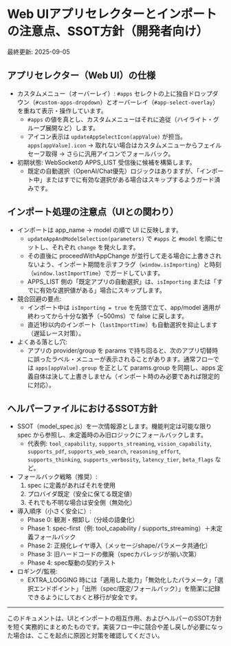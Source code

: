 # Web UIアプリセレクターとインポートの注意点、SSOT方針（開発者向け）

最終更新: 2025-09-05

## アプリセレクター（Web UI）の仕様
- カスタムメニュー（オーバーレイ）: `#apps` セレクトの上に独自ドロップダウン（`#custom-apps-dropdown`）とオーバーレイ（`#app-select-overlay`）を重ねて表示・操作しています。
  - `#apps` の値を真とし、カスタムメニューはそれに追従（ハイライト・グループ展開など）します。
  - アイコン表示は `updateAppSelectIcon(appValue)` が担当。`apps[appValue].icon` → 取れない場合はカスタムメニューからフェイルセーフ取得 → さらに汎用アイコンでフォールバック。
- 初期状態: WebSocketの APPS_LIST 受信後に候補を構築します。
  - 既定の自動選択（OpenAI/Chat優先）ロジックはありますが、「インポート中」またはすでに有効な選択がある場合はスキップするようガード済みです。

## インポート処理の注意点（UIとの関わり）
- インポートは app_name → model の順で UI に反映します。
  - `updateAppAndModelSelection(parameters)` で `#apps` と `#model` を順にセットし、それぞれ `change` を発火します。
  - その直後に proceedWithAppChange が並行して走る場合に上書きされないよう、インポート期間を示すフラグ（`window.isImporting`）と時刻（`window.lastImportTime`）でガードしています。
  - APPS_LIST 側の「既定アプリの自動選択」は、`isImporting` または「すでに有効な選択値がある」場合にスキップします。
- 競合回避の要点:
  - インポート中は `isImporting = true` を先頭で立て、app/model 適用が終わってから十分な猶予（~500ms）で false に戻します。
  - 直近1秒以内のインポート（`lastImportTime`）も自動選択を抑止します（遅延レース対策）。
- よくある落とし穴:
  - アプリの provider/group を params で持ち回ると、次のアプリ切替時に誤ったラベル・メニューが表示されることがあります。通常フローでは `apps[appValue].group` を正として params.group を同期し、apps 定義自体は決して上書きしません（インポート時のみ必要であれば限定的に対応）。

## ヘルパーファイルにおけるSSOT方針
- SSOT（model_spec.js）を一次情報源とします。機能判定は可能な限り spec から参照し、未定義時のみ旧ロジックにフォールバックします。
  - 代表例: `tool_capability`, `supports_streaming`, `vision_capability`, `supports_pdf`, `supports_web_search`, `reasoning_effort`, `supports_thinking`, `supports_verbosity`, `latency_tier`, `beta_flags` など。
- フォールバック戦略（推奨）:
  1) spec に定義があればそれを使用
  2) プロバイダ既定（安全に保てる既定値）
  3) それでも不明な場合は安全側（無効化）
- 導入順序（小さく安全に）:
  - Phase 0: 観測・棚卸し（分岐の語彙化）
  - Phase 1: spec-first（例: tool_capability / supports_streaming）＋未定義フォールバック
  - Phase 2: 正規化レイヤ導入（メッセージshape/パラメータ共通化）
  - Phase 3: 旧ハードコードの撤廃（specカバレッジが揃い次第）
  - Phase 4: spec駆動の契約テスト
- ロギング/監視:
  - EXTRA_LOGGING 時には「適用した能力」「無効化したパラメータ」「選択エンドポイント」「出所（spec/既定/フォールバック）」を簡潔に記録できるようにしておくと移行が安全です。

---
このドキュメントは、UIとインポートの相互作用、およびヘルパーのSSOT方針を短く実務的にまとめたものです。実装フロー中に競合や差し戻しが必要になった場合は、ここを起点に原因と対策を確認してください。
